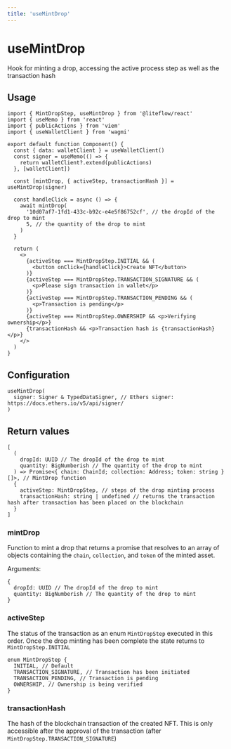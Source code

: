 ```yaml
---
title: 'useMintDrop'
---
```


# useMintDrop

Hook for minting a drop, accessing the active process step as well as the transaction hash

## Usage

```tsx
import { MintDropStep, useMintDrop } from '@liteflow/react'
import { useMemo } from 'react'
import { publicActions } from 'viem'
import { useWalletClient } from 'wagmi'

export default function Component() {
  const { data: walletClient } = useWalletClient()
  const signer = useMemo(() => {
    return walletClient?.extend(publicActions)
  }, [walletClient])

  const [mintDrop, { activeStep, transactionHash }] = useMintDrop(signer)

  const handleClick = async () => {
    await mintDrop(
      '10d07af7-1fd1-433c-b92c-e4e5f86752cf', // the dropId of the drop to mint
      5, // the quantity of the drop to mint
    )
  }

  return (
    <>
      {activeStep === MintDropStep.INITIAL && (
        <button onClick={handleClick}>Create NFT</button>
      )}
      {activeStep === MintDropStep.TRANSACTION_SIGNATURE && (
        <p>Please sign transaction in wallet</p>
      )}
      {activeStep === MintDropStep.TRANSACTION_PENDING && (
        <p>Transaction is pending</p>
      )}
      {activeStep === MintDropStep.OWNERSHIP && <p>Verifying ownership</p>}
      {transactionHash && <p>Transaction hash is {transactionHash}</p>}
    </>
  )
}
```

## Configuration

```tsx
useMintDrop(
  signer: Signer & TypedDataSigner, // Ethers signer: https://docs.ethers.io/v5/api/signer/
)
```

## Return values

```tsx
[
  (
    dropId: UUID // The dropId of the drop to mint
    quantity: BigNumberish // The quantity of the drop to mint
  ) => Promise<{ chain: ChainId; collection: Address; token: string }[]>, // MintDrop function
  {
    activeStep: MintDropStep, // steps of the drop minting process
    transactionHash: string | undefined // returns the transaction hash after transaction has been placed on the blockchain
  }
]
```

### mintDrop

Function to mint a drop that returns a promise that resolves to an array of objects containing the `chain`, `collection`, and `token` of the minted asset.

Arguments:

```tsx
{
  dropId: UUID // The dropId of the drop to mint
  quantity: BigNumberish // The quantity of the drop to mint
}
```

### activeStep

The status of the transaction as an enum `MintDropStep` executed in this order. Once the drop minting has been complete the state returns to `MintDropStep.INITIAL`

```tsx
enum MintDropStep {
  INITIAL, // Default
  TRANSACTION_SIGNATURE, // Transaction has been initiated
  TRANSACTION_PENDING, // Transaction is pending
  OWNERSHIP, // Ownership is being verified
}
```

### transactionHash

The hash of the blockchain transaction of the created NFT. This is only accessible after the approval of the transaction (after `MintDropStep.TRANSACTION_SIGNATURE`)
